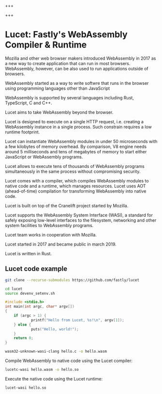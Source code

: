 
+++

+++
# Lucet: Fastly's WebAssembly Compiler & Runtime

Mozilla and other web browser makers introduced WebAssembly in 2017 as a new way to create application that can run in most browsers. WebAssembly, however, can be also used to run applications outside of browsers.

WebAssembly started as a way to write softwre that runs in the browser using programming languages other than JavaScript

WebAssembly is supported by several languages including Rust, TypeScript, C and C++.

Lucet aims to take WebAssembly beyond the browser.

Lucet is designed to execute on a single HTTP request, i.e. creating a WebAssembly instance in a single process. Such constrain requires a low runtime footprint.

Lucet can instantiate WebAssembly modules in under 50 microseconds with a few kilobytes of memory overhead. By comparison, V8 engine needs around 5 milliseconds and tens of megabytes of memory to start either JavaScript or WebAssembly programs.

Lucet allows to execute tens of thousands of WebAssembly programs simultaneously in the same process without compromising security.

Lucet comes with a compiler, which compiles WebAssembly modules to native code and a runtime, which manages resources. Lucet uses AOT (ahead-of-time) compilation for transforming WebAssembly into native code.

Lucet is built on top of the Cranelift project started by Mozilla.

Lucet supports the WebAssembly System Interface (WASI), a standard for safely exposing low-level interfaces to the filesystem, networking and other system facilities to WebAssembly programs.

Lucet team works in cooperation with Mozilla.

Lucet started in 2017 and became public in march 2019.

Lucet is written in Rust.

## Lucet code example

```bash 
git clone --recurse-submodules https://github.com/fastly/lucet
```

```bash 
cd lucet
source devenv_setenv.sh
```

```c 
#include <stdio.h>
int main(int argc, char* argv[])
{
    if (argc > 1) {
            printf("Hello from Lucet, %s!\n", argv[1]);
    } else {
            puts("Hello, world!");
    }
    return 0;
}
```

```bash 
wasm32-unknown-wasi-clang hello.c -o hello.wasm
```

Compile WebAssembly to native code using the Lucet compiler:

```bash 
lucetc-wasi hello.wasm -o hello.so
```

Execute the native code using the Lucet runtime:

```bash 
lucet-wasi hello.so
```

